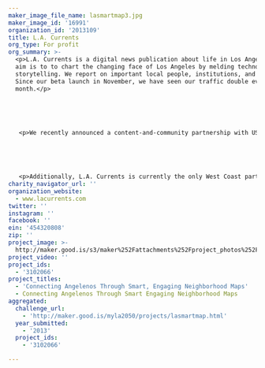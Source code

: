 ```yaml
---
maker_image_file_name: lasmartmap3.jpg
maker_image_id: '16991'
organization_id: '2013109'
title: L.A. Currents
org_type: For profit
org_summary: >-
  <p>L.A. Currents is a digital news publication about life in Los Angeles. Our
  aim is to to chart the changing face of Los Angeles by melding technology and
  storytelling. We report on important local people, institutions, and trends.
  Since our beta launch in November, we have seen our traffic double every
  month.</p> 
   
   
   
   
   
   <p>We recently announced a content-and-community partnership with USC Annenberg School for Communication and Journalism, and together we are coordinating our local L.A. coverage. This type of collaboration — in which a journalism program serves as an anchor institution for a local, upstart media company — is an innovative way for graduate students to get real-world experience and hands-on training while allowing a media company to get its sea legs in a rather unstable media marketplace.</p> 
   
   
   
   
   
   <p>Additionally, L.A. Currents is currently the only West Coast partner of The Guardian’s n0tice technology, which allows us to engage our readers in new and innovative ways. We have cast a wide net to our area’s creative community, and our stable of professional writers includes traditional reporters, bloggers, screenwriters, essayists, and fiction writers.</p>
charity_navigator_url: ''
organization_website:
  - www.lacurrents.com
twitter: ''
instagram: ''
facebook: ''
ein: '454320808'
zip: ''
project_image: >-
  http://maker.good.is/s3/maker%252Fattachments%252Fproject_photos%252Fimages%252F16991%252Fdisplay%252Flasmartmap3.jpg=c570x385
project_video: ''
project_ids:
  - '3102066'
project_titles:
  - 'Connecting Angelenos Through Smart, Engaging Neighborhood Maps'
  - Connecting Angelenos Through Smart Engaging Neighborhood Maps
aggregated:
  challenge_url:
    - 'http://maker.good.is/myla2050/projects/lasmartmap.html'
  year_submitted:
    - '2013'
  project_ids:
    - '3102066'

---
```

